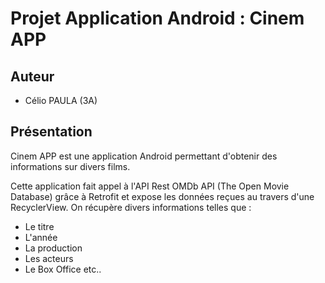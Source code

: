 # Projet Application Android : Cinem APP
## Auteur

- Célio PAULA (3A)

## Présentation

Cinem APP est une application Android permettant d'obtenir des informations sur divers films.

Cette application fait appel à l'API Rest OMDb API (The Open Movie Database) grâce à Retrofit et expose les données reçues au travers d'une RecyclerView.
On récupère divers informations telles que :
- Le titre
- L'année
- La production 
- Les acteurs
- Le Box Office etc..
